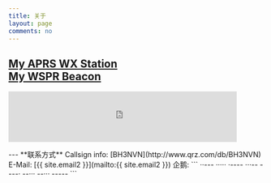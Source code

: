 ```yaml
---
title: 关于
layout: page
comments: no
---
```

[My APRS WX Station](https://aprs.fi/info/a/BH3NVN-13)    
[My WSPR Beacon](http://wsprnet.org/drupal/wsprnet/spots)
---
<p><iframe align="top" frameborder="0" height="100" name="iframe" scrolling="yes" src="https://secure.clublog.org/stats_iframe.php?call=bh3nvn"  width="450"></iframe></p>
---
**联系方式**    
Callsign info:    
[BH3NVN](http://www.qrz.com/db/BH3NVN)  
E-Mail:  
[{{ site.email2 }}](mailto:{{ site.email2 }})  
企鹅:    
```
··--- ····· ·---- ···-- ----· --··· --··· -----
```
